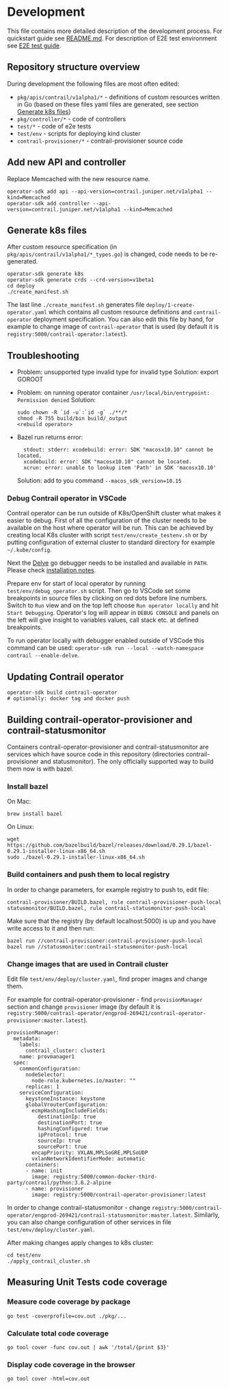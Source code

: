 # Development

This file contains more detailed description of the development process. For quickstart guide see [README.md](README.md). For description of E2E test environment see [E2E test guide](test/env/README.md).

## Repository structure overview
During development the following files are most often edited:  
* `pkg/apis/contrail/v1alpha1/*` - definitions of custom resources written in Go (based on these files yaml files are generated, see section  [Generate k8s files](#generate-k8s-files))
* `pkg/controller/*` - code of controllers
* `test/*` - code of e2e tests
* `test/env` - scripts for deploying kind cluster
* `contrail-provisioner/*` - contrail-provisioner source code



## Add new API and controller
Replace Memcached with the new resource name.

    operator-sdk add api --api-version=contrail.juniper.net/v1alpha1 --kind=Memcached
    operator-sdk add controller --api-version=contrail.juniper.net/v1alpha1 --kind=Memcached


## Generate k8s files
After custom resource specification (in `pkg/apis/contrail/v1alpha1/*_types.go`) is changed, code needs to be re-generated.

    operator-sdk generate k8s
    operator-sdk generate crds --crd-version=v1beta1
    cd deploy
    ./create_manifest.sh

The last line `./create_manifest.sh` generates file `deploy/1-create-operator.yaml` which contains all custom resource definitions and `contrail-operator` deployment specification. You can also edit this file by hand, for example to change image of `contrail-operator` that is used (by default it is `registry:5000/contrail-operator:latest`).

## Troubleshooting

* Problem: unsupported type invalid type for invalid type
  Solution: export GOROOT
* Problem: on running operator container `/usr/local/bin/entrypoint: Permission denied`
  Solution:

      sudo chown -R `id -u`:`id -g` ./**/*
      chmod -R 755 build/bin build/_output
      <rebuild operator>

* Bazel run returns error:
        
        stdout: stderr: xcodebuild: error: SDK "macosx10.10" cannot be located.
        xcodebuild: error: SDK "macosx10.10" cannot be located.
        xcrun: error: unable to lookup item 'Path' in SDK 'macosx10.10'
     Solution: add to you command `--macos_sdk_version=10.15`

### Debug Contrail operator in VSCode

Contrail operator can be run outside of K8s/OpenShift cluster what makes it easier to debug. First of all the configuration of the cluster needs to be available on the host where operator will be run. This can be achieved by creating local K8s cluster with script `test/env/create_testenv.sh` or by putting configuration of external cluster to standard directory for example `~/.kube/config`.

Next the [Delve](https://github.com/go-delve/delve) go debugger needs to be installed and available in `PATH`. Please check [installation notes](https://github.com/go-delve/delve/tree/master/Documentation/installation).

Prepare env for start of local operator by running `test/env/debug_operator.sh` script. Then go to VSCode set some breakpoints in source files by clicking on red dots before line numbers. Switch to `Run` view and on the top left choose `Run operator locally` and hit `Start Debugging`. Operator's log will appear in `DEBUG CONSOLE` and panels on the left will give insight to variables values, call stack etc. at defined breakpoints.

To run operator locally with debugger enabled outside of VSCode this command can be used: `operator-sdk run --local --watch-namespace contrail --enable-delve`.

## Updating Contrail operator
    operator-sdk build contrail-operator
    # optionally: docker tag and docker push

## Building contrail-operator-provisioner and contrail-statusmonitor

Containers contrail-operator-provisioner and contrail-statusmonitor are services which have source code in this repository (directories contrail-provisioner and statusmonitor). The only officially supported way to build them now is with bazel.

### Install bazel
On Mac:

    brew install bazel

On Linux:

    wget https://github.com/bazelbuild/bazel/releases/download/0.29.1/bazel-0.29.1-installer-linux-x86_64.sh
    sudo ./bazel-0.29.1-installer-linux-x86_64.sh


### Build containers and push them to local registry
In order to change parameters, for example registry to push to, edit file:

    contrail-provisioner/BUILD.bazel, rule contrail-provisioner-push-local
    statusmonitor/BUILD.bazel, rule contrail-statusmonitor-push-local

Make sure that the registry (by default localhost:5000) is up and you have write access to it and then run:

    bazel run //contrail-provisioner:contrail-provisioner-push-local
    bazel run //statusmonitor:contrail-statusmonitor-push-local


### Change images that are used in Contrail cluster
Edit file `test/env/deploy/cluster.yaml`, find proper images and change them.  
  
For example for contrail-operator-provisioner - find `provisionManager` section and change `provisioner` image (by default it is `registry:5000/contrail-operator/engprod-269421/contrail-operator-provisioner:master.latest`).  

    provisionManager:
      metadata:
        labels:
          contrail_cluster: cluster1
        name: provmanager1
      spec:
        commonConfiguration:
          nodeSelector:
            node-role.kubernetes.io/master: ""
          replicas: 1
        serviceConfiguration:
          keystoneInstance: keystone
          globalVrouterConfiguration:
            ecmpHashingIncludeFields:
              destinationIp: true
              destinationPort: true
              hashingConfigured: true
              ipProtocol: true
              sourceIp: true
              sourcePort: true
            encapPriority: VXLAN,MPLSoGRE,MPLSoUDP
            vxlanNetworkIdentifierMode: automatic
          containers:
          - name: init
            image: registry:5000/common-docker-third-party/contrail/python:3.8.2-alpine
          - name: provisioner
            image: registry:5000/contrail-operator-provisioner:latest

In order to change contrail-statusmonitor - change `registry:5000/contrail-operator/engprod-269421/contrail-statusmonitor:master.latest`. Similarly, you can also change configuration of other services in file `test/env/deploy/cluster.yaml`.  

After making changes apply changes to k8s cluster:

    cd test/env
    ./apply_contrail_cluster.sh

## Measuring Unit Tests code coverage

### Measure code coverage by package

    go test -coverprofile=cov.out ./pkg/...

### Calculate total code coverage 

    go tool cover -func cov.out | awk '/total/{print $3}'

### Display code coverage in the browser

    go tool cover -html=cov.out
